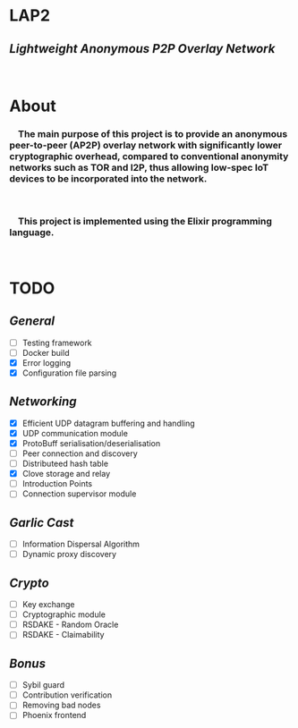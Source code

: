 # **LAP2** 
## *Lightweight Anonymous P2P Overlay Network*
<br>

# **About**
### &nbsp;&nbsp;&nbsp;&nbsp;The main purpose of this project is to provide an anonymous peer-to-peer (AP2P) overlay network with significantly lower cryptographic overhead, compared to conventional anonymity networks such as TOR and I2P, thus allowing low-spec IoT devices to be incorporated into the network.
<br>

### &nbsp;&nbsp;&nbsp;&nbsp;This project is implemented using the Elixir programming language.
<br>

# **TODO**

## *General*
- [ ] Testing framework
- [ ] Docker build
- [x] Error logging
- [x] Configuration file parsing
## *Networking*
- [x] Efficient UDP datagram buffering and handling
- [x] UDP communication module
- [x] ProtoBuff serialisation/deserialisation
- [ ] Peer connection and discovery
- [ ] Distributeed hash table
- [x] Clove storage and relay
- [ ] Introduction Points
- [ ] Connection supervisor module
## *Garlic Cast*
- [ ] Information Dispersal Algorithm
- [ ] Dynamic proxy discovery

## *Crypto*
- [ ] Key exchange
- [ ] Cryptographic module
- [ ] RSDAKE - Random Oracle
- [ ] RSDAKE - Claimability

## *Bonus*
- [ ] Sybil guard
- [ ] Contribution verification
- [ ] Removing bad nodes
- [ ] Phoenix frontend
